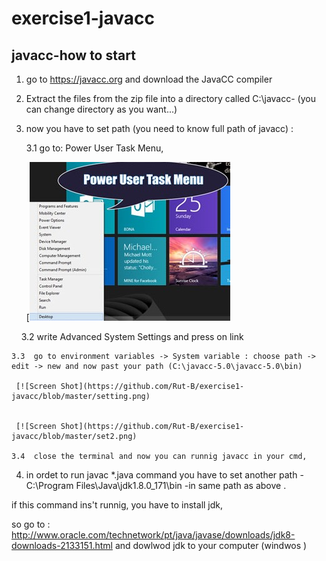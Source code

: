 # exercise1-javacc

## javacc-how to start

1. go to https://javacc.org and download the JavaCC compiler 

2. Extract the files from the zip file into a directory called C:\javacc- (you can change directory as you want...)

3. now you have to set path (you need to know full path of javacc) :

    3.1  go to: Power User Task Menu,
    
    
    [![Screen Shot](https://github.com/Rut-B/exercise1-javacc/blob/master/user%20menu.jpg)
    
    
    3.2  write Advanced System Settings and press on link  
  
    3.3  go to environment variables -> System variable : choose path -> edit -> new and now past your path (C:\javacc-5.0\javacc-5.0\bin)
  
     [![Screen Shot](https://github.com/Rut-B/exercise1-javacc/blob/master/setting.png)
  
  
     [![Screen Shot](https://github.com/Rut-B/exercise1-javacc/blob/master/set2.png)
  
    3.4  close the terminal and now you can runnig javacc in your cmd,
  
4. in ordet to run javac *.java command you have to set another path - C:\Program Files\Java\jdk1.8.0_171\bin -in same path as above .

if this command ins't runnig, you have to install jdk,

so go to : http://www.oracle.com/technetwork/pt/java/javase/downloads/jdk8-downloads-2133151.html and dowlwod jdk to your computer (windwos )

